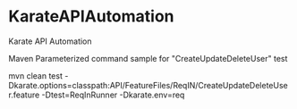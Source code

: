 # KarateAPIAutomation
Karate API Automation

Maven Parameterized command sample for "CreateUpdateDeleteUser" test

mvn clean test -Dkarate.options=classpath:API/FeatureFiles/ReqIN/CreateUpdateDeleteUser.feature -Dtest=ReqInRunner -Dkarate.env=req

